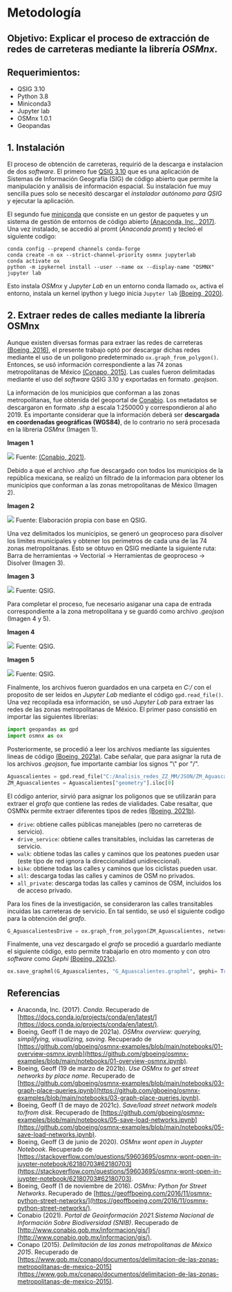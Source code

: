 # Metodología

## Objetivo: Explicar el proceso de extracción de redes de carreteras mediante la librería *OSMnx*. 
## Requerimientos:

- QSIG 3.10
- Python 3.8 
- Miniconda3
- Jupyter lab
- OSMnx 1.0.1 
- Geopandas 

## 1. Instalación

El proceso de obtención de carreteras, requirió de la descarga e instalacion de dos *software*. El primero fue [QSIG 3.10](https://qgis.org/es/site/forusers/download.html) que es una aplicación de Sistemas de Información Geografía (SIG) de código abierto que permite la manipulación y análisis de información espacial. Su instalación fue muy sencilla pues solo se necesitó descargar el *instalador autónomo para QSIG* y ejecutar la aplicación.  

El segundo fue [miniconda](https://docs.conda.io/en/latest/miniconda.html) que consiste en un gestor de paquetes y un sistema de gestión de entornos de código abierto [(Anaconda, Inc., 2017)](https://docs.conda.io/projects/conda/en/latest/). Una vez instalado, se accedió al promt (*Anaconda promt*) y tecleó el siguiente codigo:

~~~
conda config --prepend channels conda-forge
conda create -n ox --strict-channel-priority osmnx jupyterlab
conda activate ox
python -m ipykernel install --user --name ox --display-name "OSMNX"
jupyter lab
~~~

Esto instala *OSMnx* y *Jupyter Lab* en un entorno conda llamado `ox`, activa el entorno, instala un kernel ipython y luego inicia `Jupyter lab`
[(Boeing, 2020)](https://stackoverflow.com/questions/59603695/osmnx-wont-open-in-juypter-notebook/62180703#62180703).

## 2. Extraer redes de calles mediante la librería OSMnx

Aunque existen diversas formas para extraer las redes de carreteras [(Boeing, 2016)](https://geoffboeing.com/2016/11/osmnx-python-street-networks/), el presente trabajo optó por descargar dichas redes mediante el uso de un poligono predeterminado `ox.graph_from_polygon()`. Entonces, se usó información correspondiente a las 74 zonas metropolitanas de México [(Conapo, 2015)](https://www.gob.mx/conapo/documentos/delimitacion-de-las-zonas-metropolitanas-de-mexico-2015). Las cuales fueron delimitadas mediante el uso del *software* QSIG 3.10 y exportadas en formato *.geojson*. 

La información de los municipios que conforman a las zonas metropolitanas, fue obtenida del geoportal de [Conabio](http://www.conabio.gob.mx/informacion/gis/). Los metadatos se descargaron en formato *.shp*  a escala 1:250000 y correspondieron al año 2019. Es importante considerar que la información deberá ser **descargada en coordenadas geográficas (WGS84)**, de lo contrario no será procesada en la librería *OSMnx* (Imagen 1).  

**Imagen 1**  

<img src="https://github.com/omirandag/OSMnx_extract_rails/blob/main/Imagenes/CONABIO.png"> Fuente: [(Conabio, 2021)](http://www.conabio.gob.mx/informacion/gis/).

Debido a que el archivo *.shp* fue descargado con todos los municipios de la república mexicana, se realizó un filtrado de la informacion para obtener los municipios que conforman a las zonas metropolitanas de México (Imagen 2). 

 **Imagen 2**

<img src = "https://github.com/omirandag/OSMnx_extract_rails/blob/main/Imagenes/ZZMM.png"> Fuente: Elaboración propia con base en QSIG.

Una vez delimitados los municipios, se generó un geoproceso para disolver los limites municipales y obtener los perimetros de cada una de las 74 zonas metropolitanas. Esto se obtuvo en QSIG mediante la siguiente ruta: Barra de herramientas -> Vectorial -> Herramientas de geoproceso -> Disolver (Imagen 3).

**Imagen 3**

<img src = "https://github.com/omirandag/OSMnx_extract_rails/blob/main/Imagenes/DISOLVER.png"> Fuente: QSIG.

Para completar el proceso, fue necesario asiganar una capa de entrada correspondiente a la zona metropolitana y se guardó como archivo *.geojson* (Imagen 4 y 5). 

**Imagen 4**

<img src = "https://github.com/omirandag/OSMnx_extract_rails/blob/main/Imagenes/DISOLVER2.png"> Fuente: QSIG.

**Imagen 5**

<img src = "https://github.com/omirandag/OSMnx_extract_rails/blob/main/Imagenes/GEOJSON.png"> Fuente: QSIG.

Finalmente, los archivos fueron guardados en una carpeta en *C:/* con el proposito de ser leidos en *Jupyter Lab* mediante el código `gpd.read_file()`. Una vez recopilada esa información, se usó *Jupyter Lab* para extraer las redes de las zonas metropolitanas de México. El primer paso consistió en importar las siguientes librerías: 

``` python 
import geopandas as gpd
import osmnx as ox
```

Posteriormente, se procedió a leer los archivos mediante las siguientes lineas de código [(Boeing, 2021a)](https://github.com/gboeing/osmnx-examples/blob/main/notebooks/01-overview-osmnx.ipynb). Cabe señalar, que para asignar la ruta de los archivos *.geojson*, fue importante cambiar los signos "\\" por "/".

``` python 
Aguascalientes = gpd.read_file("C:/Analisis_redes_ZZ_MM/JSON/ZM_Aguascalientes.geojson")
ZM_Aguascalientes = Aguascalientes["geometry"].iloc[0] 
```

El código anterior, sirvió para asignar los poligonos que se utilizarán para extraer el *grafo* que contiene las redes de vialidades. Cabe resaltar, que OSMNx permite extraer diferentes tipos de redes [(Boeing, 2021b)](https://github.com/gboeing/osmnx-examples/blob/main/notebooks/03-graph-place-queries.ipynb).

- `drive`: obtiene calles públicas manejables (pero no carreteras de servicio).
- `drive_service`: obtiene calles transitables, incluidas las carreteras de servicio.
- `walk`: obtiene todas las calles y caminos que los peatones pueden usar (este tipo de red ignora la direccionalidad unidireccional).
- `bike`: obtiene todas las calles y caminos que los ciclistas pueden usar.
- `all`: descarga todas las calles y caminos de OSM no privados.
- `all_private`: descarga todas las calles y caminos de OSM, incluidos los de acceso privado.

Para los fines de la investigación, se consideraron las calles transitables incuidas las carreteras de servicio. En tal sentido, se usó el siguiente codigo para la obtención del *grafo*.

``` python 
G_AguascalientesDrive = ox.graph_from_polygon(ZM_Aguascalientes, network_type= "drive_service")
```
Finalmente, una vez descargado el *grafo* se procedió a guardarlo mediante el siguiente código, esto permite trabajarlo en otro momento y con otro *software* como *Gephi* [(Boeing, 2021c)](https://github.com/gboeing/osmnx-examples/blob/main/notebooks/05-save-load-networks.ipynb).

``` python 
ox.save_graphml(G_Aguascalientes, "G_Aguascalientes.graphml", gephi= True)
```
## Referencias
- Anaconda, Inc. (2017). *Conda*. Recuperado de [https://docs.conda.io/projects/conda/en/latest/](https://docs.conda.io/projects/conda/en/latest/).
- Boeing, Geoff (1 de mayo de 2021a). *OSMnx overview: querying, simplifying, visualizing, saving*. Recuperado de [https://github.com/gboeing/osmnx-examples/blob/main/notebooks/01-overview-osmnx.ipynb](https://github.com/gboeing/osmnx-examples/blob/main/notebooks/01-overview-osmnx.ipynb).
- Boeing, Geoff (19 de marzo de 2021b). *Use OSMnx to get street networks by place name*. Recuperado de [https://github.com/gboeing/osmnx-examples/blob/main/notebooks/03-graph-place-queries.ipynb](https://github.com/gboeing/osmnx-examples/blob/main/notebooks/03-graph-place-queries.ipynb).
- Boeing, Geoff (1 de mayo de 2021c). *Save/load street network models to/from disk*. Recuperado de [https://github.com/gboeing/osmnx-examples/blob/main/notebooks/05-save-load-networks.ipynb](https://github.com/gboeing/osmnx-examples/blob/main/notebooks/05-save-load-networks.ipynb).
- Boeing, Geoff (3 de junio de 2020). *OSMnx wont open in Juypter Notebook*. Recuperado de [https://stackoverflow.com/questions/59603695/osmnx-wont-open-in-juypter-notebook/62180703#62180703](https://stackoverflow.com/questions/59603695/osmnx-wont-open-in-juypter-notebook/62180703#62180703).
- Boeing, Geoff (1 de noviembre de 2016). *OSMnx: Python for Street Networks*. Recuperado de [https://geoffboeing.com/2016/11/osmnx-python-street-networks/](https://geoffboeing.com/2016/11/osmnx-python-street-networks/).
- Conabio (2021). *Portal de Geoinformación 2021.Sistema Nacional de Información Sobre Biodiversidad (SNIB)*. Recuperado de [http://www.conabio.gob.mx/informacion/gis/](http://www.conabio.gob.mx/informacion/gis/).
- Conapo (2015). *Delimitación de las zonas metropolitanas de México 2015*. Recuperado de [https://www.gob.mx/conapo/documentos/delimitacion-de-las-zonas-metropolitanas-de-mexico-2015](https://www.gob.mx/conapo/documentos/delimitacion-de-las-zonas-metropolitanas-de-mexico-2015).

